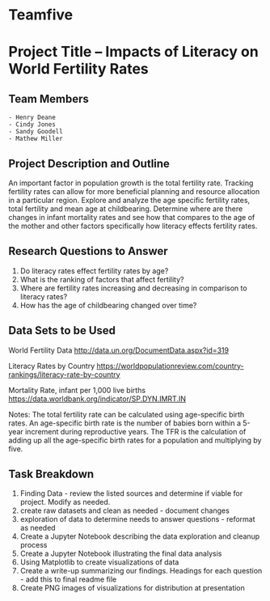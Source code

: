 # Teamfive

# Project Title – Impacts of Literacy on World Fertility Rates
## Team Members
    - Henry Deane
    - Cindy Jones
    - Sandy Goodell
    - Mathew Miller
## Project Description and Outline
An important factor in population growth is the total fertility rate. Tracking fertility rates can allow for more beneficial planning and resource allocation in a particular region.
Explore and analyze the age specific fertility rates, total fertility and mean age at childbearing. Determine where are there changes in infant mortality rates and see how that compares to the age of the mother and other factors specifically how literacy effects fertility rates.


## Research Questions to Answer
1. Do literacy rates effect fertility rates by age?
2. What is the ranking of factors that affect fertility?
3. Where are fertility rates increasing and decreasing in comparison to literacy rates?
4. How has the age of childbearing changed over time?


## Data Sets to be Used
World Fertility Data
http://data.un.org/DocumentData.aspx?id=319

Literacy Rates by Country
https://worldpopulationreview.com/country-rankings/literacy-rate-by-country

Mortality Rate, infant per 1,000 live births
https://data.worldbank.org/indicator/SP.DYN.IMRT.IN

Notes:
The total fertility rate can be calculated using age-specific birth rates. An age-specific birth rate is the number of babies born within a 5-year increment during reproductive years. The TFR is the calculation of adding up all the age-specific birth rates for a population and multiplying by five.

## Task Breakdown
1. Finding Data - review the listed sources and determine if viable for project. Modify as needed.
2. create raw datasets and clean as needed - document changes
3. exploration of data to determine needs to answer questions - reformat as needed
4. Create a Jupyter Notebook describing the data exploration and cleanup process
5. Create a Jupyter Notebook illustrating the final data analysis
6. Using Matplotlib to create visualizations of data
7. Create a write-up summarizing our findings. Headings for each question - add this to final readme file
8. Create PNG images of visualizations for distribution at presentation



